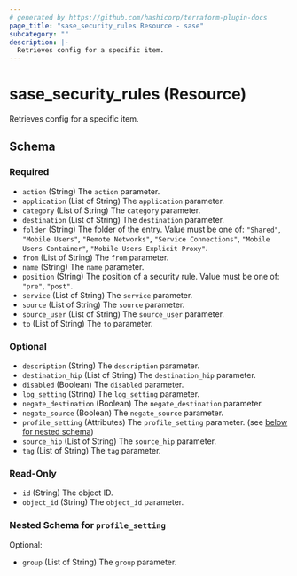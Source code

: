 ```yaml
---
# generated by https://github.com/hashicorp/terraform-plugin-docs
page_title: "sase_security_rules Resource - sase"
subcategory: ""
description: |-
  Retrieves config for a specific item.
---
```


# sase_security_rules (Resource)

Retrieves config for a specific item.



<!-- schema generated by tfplugindocs -->
## Schema

### Required

- `action` (String) The `action` parameter.
- `application` (List of String) The `application` parameter.
- `category` (List of String) The `category` parameter.
- `destination` (List of String) The `destination` parameter.
- `folder` (String) The folder of the entry. Value must be one of: `"Shared"`, `"Mobile Users"`, `"Remote Networks"`, `"Service Connections"`, `"Mobile Users Container"`, `"Mobile Users Explicit Proxy"`.
- `from` (List of String) The `from` parameter.
- `name` (String) The `name` parameter.
- `position` (String) The position of a security rule. Value must be one of: `"pre"`, `"post"`.
- `service` (List of String) The `service` parameter.
- `source` (List of String) The `source` parameter.
- `source_user` (List of String) The `source_user` parameter.
- `to` (List of String) The `to` parameter.

### Optional

- `description` (String) The `description` parameter.
- `destination_hip` (List of String) The `destination_hip` parameter.
- `disabled` (Boolean) The `disabled` parameter.
- `log_setting` (String) The `log_setting` parameter.
- `negate_destination` (Boolean) The `negate_destination` parameter.
- `negate_source` (Boolean) The `negate_source` parameter.
- `profile_setting` (Attributes) The `profile_setting` parameter. (see [below for nested schema](#nestedatt--profile_setting))
- `source_hip` (List of String) The `source_hip` parameter.
- `tag` (List of String) The `tag` parameter.

### Read-Only

- `id` (String) The object ID.
- `object_id` (String) The `object_id` parameter.

<a id="nestedatt--profile_setting"></a>
### Nested Schema for `profile_setting`

Optional:

- `group` (List of String) The `group` parameter.


